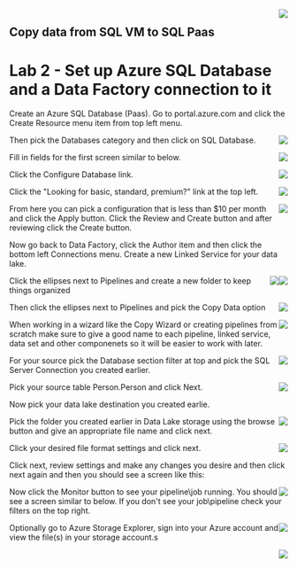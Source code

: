 <img style="float: right;" src="../../graphics/solutions-microsoft-logo-small.png">

## Copy data from SQL VM to SQL Paas
# Lab 2 - Set up Azure SQL Database and a Data Factory connection to it

Create an Azure SQL Database (Paas).  Go to portal.azure.com and click the Create Resource menu item from top left menu.

<img style="float: right;" src="../../graphics/createresource.png">

Then pick the Databases category and then click on SQL Database. 

<img style="float: right;" src="../../graphics/createsqldb1.png">

Fill in fields for the first screen similar to below.

<img style="float: right;" src="../../graphics/createsqldb2.png">

Click the Configure Database link.

<img style="float: right;" src="../../graphics/createsqldb3.png">

Click the "Looking for basic, standard, premium?" link at the top left.

<img style="float: right;" src="../../graphics/createsqldb4.png">

From here you can pick a configuration that is less than $10 per month and click the Apply button.
Click the Review and Create button and after reviewing click the Create button.




Now go back to Data Factory, click the Author item and then click the bottom left Connections menu.
Create a new Linked Service for your data lake.

<img style="float: right;" src="../../graphics/datalakelinkedservice1.png">


<img style="float: right;" src="../../graphics/datalakelinkedservice2.png">


Click the ellipses next to Pipelines and create a new folder to keep things organized

<img style="float: right;" src="../../graphics/pipelinefolder.png">


Then click the ellipses next to Pipelines and pick the Copy Data option

<img style="float: right;" src="../../graphics/adfcopydata.png">

When working in a wizard like the Copy Wizard or creating pipelines from scratch make sure to give a good name to each
pipeline, linked service, data set and other componenets so it will be easier to work with later. 

<img style="float: right;" src="../../graphics/adfcopy2.png">

For your source pick the Database section filter at top and pick the SQL Server Connection you created earlier.

<img style="float: right;" src="../../graphics/adfsqlsource.png">


Pick your source table Person.Person and click Next.

Now pick your data lake destination you created earlie.

<img style="float: right;" src="../../graphics/adfcopydestination.png">


Pick the folder you created earlier in Data Lake storage using the browse button and give an appropriate file name and click next.

<img style="float: right;" src="../../graphics/adfcopydestinationfolder.png">

Click your desired file format settings and click next.

Click next, review settings and make any changes you desire and then click next again and then you should see a screen like this:

<img style="float: right;" src="../../graphics/adfcopyrun.png">

Now click the Monitor button to see your pipeline\job running.
You should see a screen similar to below.  If you don't see your job\pipeline check your filters on the top right.

<img style="float: right;" src="../../graphics/adfmonitor.png">

Optionally go to Azure Storage Explorer, sign into your Azure account and view the file(s) in your storage account.s

<img style="float: right;" src="../../graphics/azurestorageexp.png">



